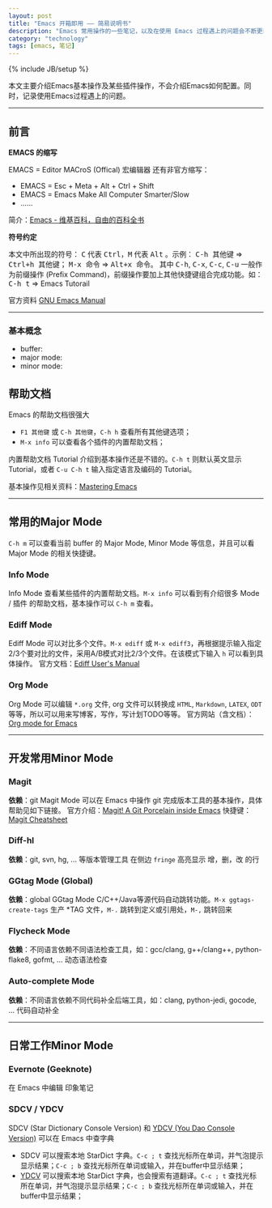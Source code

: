 ```yaml
---
layout: post
title: "Emacs 开箱即用 —— 简易说明书"
description: "Emacs 常用操作的一些笔记，以及在使用 Emacs 过程遇上的问题会不断更新在这里。"
category: "technology"
tags: [emacs, 笔记]
---
```

{% include JB/setup %}

本文主要介绍Emacs基本操作及某些插件操作，不会介绍Emacs如何配置。同时，记录使用Emacs过程遇上的问题。

---

## 前言

**EMACS 的缩写**

EMACS = Editor MACroS (Offical) 宏编辑器
还有非官方缩写：

- EMACS = Esc + Meta + Alt + Ctrl + Shift
- EMACS = Emacs Make All Computer Smarter/Slow
- ......

简介：[Emacs - 维基百科，自由的百科全书](https://zh.wikipedia.org/wiki/Emacs)

**符号约定**

本文中所出现的符号： <kbd>C</kbd> 代表 <kbd>Ctrl</kbd>，<kbd>M</kbd> 代表 <kbd>Alt</kbd> 。示例： <kbd>C-h 其他键</kbd> => <kbd>Ctrl+h 其他键</kbd>； <kbd>M-x 命令</kbd> => <kbd>Alt+x 命令</kbd>。
其中 <kbd>C-h</kbd>, <kbd>C-x</kbd>, <kbd>C-c</kbd>, <kbd>C-u</kbd> 一般作为前缀操作 (Prefix Command)，前缀操作要加上其他快捷键组合完成功能。如： <kbd>C-h t</kbd> => Emacs Tutorail

官方资料 [GNU Emacs Manual](http://www.gnu.org/software/emacs/manual/html_node/emacs/index.html#Top )

---

### 基本概念

- buffer: 
- major mode: 
- minor mode: 

## 帮助文档

Emacs 的帮助文档很强大

+ `F1 其他键` 或 `C-h 其他键`，`C-h h` 查看所有其他键选项；
+ `M-x info` 可以查看各个插件的内置帮助文档；

内置帮助文档 Tutorial 介绍到基本操作还是不错的。`C-h t` 则默认英文显示 Tutorial，或者 `C-u C-h t` 输入指定语言及编码的 Tutorial。

<!-- TODO -->
基本操作见相关资料：[Mastering Emacs](https://www.masteringemacs.org/)

---

## 常用的Major Mode

`C-h m` 可以查看当前 buffer 的 Major Mode, Minor Mode 等信息，并且可以看 Major Mode 的相关快捷键。

### Info Mode

Info Mode 查看某些插件的内置帮助文档。`M-x info` 可以看到有介绍很多 Mode / 插件 的帮助文档，基本操作可以 `C-h m` 查看。

### Ediff Mode

Ediff Mode 可以对比多个文件。`M-x ediff` 或 `M-x ediff3`，再根据提示输入指定2/3个要对比的文件，采用A/B模式对比2/3个文件。在该模式下输入 `h` 可以看到具体操作。
官方文档：[Ediff User's Manual](http://www.chemie.fu-berlin.de/chemnet/use/info/ediff/ediff.html )

### Org Mode

Org Mode 可以编辑 `*.org` 文件, org 文件可以转换成 `HTML`, `Markdown`, `LATEX`, `ODT` 等等，所以可以用来写博客，写作，写计划TODO等等。
官方网站（含文档）：[Org mode for Emacs](http://orgmode.org/)

---

## 开发常用Minor Mode

### Magit

**依赖**：git
Magit Mode 可以在 Emacs 中操作 git 完成版本工具的基本操作，具体帮助见如下链接。
官方介绍：[Magit! A Git Porcelain inside Emacs](http://magit.vc/)
快捷键：[Magit Cheatsheet](http://daemianmack.com/magit-cheatsheet.html)

### Diff-hl

**依赖**：git, svn, hg, ... 等版本管理工具
在侧边 `fringe` 高亮显示 增，删，改 的行

### GGtag Mode (Global)

**依赖**：global
GGtag Mode C/C++/Java等源代码自动跳转功能。`M-x ggtags-create-tags` 生产 *TAG 文件，`M-.` 跳转到定义或引用处，`M-,` 跳转回来

### Flycheck Mode

**依赖**：不同语言依赖不同语法检查工具，如：gcc/clang, g++/clang++, python-flake8, gofmt, ...
动态语法检查

### Auto-complete Mode

**依赖**：不同语言依赖不同代码补全后端工具，如：clang, python-jedi, gocode, ...
代码自动补全

---

## 日常工作Minor Mode

### Evernote (Geeknote)

在 Emacs 中编辑 印象笔记

### SDCV / YDCV

SDCV (Star Dictionary Console Version) 和 [YDCV (You Dao Console Version)](https://github.com/zhenglinj/ydcv-el) 可以在 Emacs 中查字典

- SDCV 可以搜索本地 StarDict 字典。`C-c ; t` 查找光标所在单词，并气泡提示显示结果；`C-c ; b` 查找光标所在单词或输入，并在buffer中显示结果；
- [YDCV](https://github.com/zhenglinj/ydcv-el) 可以搜索本地 StarDict 字典，也会搜索有道翻译。`C-c ; t` 查找光标所在单词，并气泡提示显示结果；`C-c ; b` 查找光标所在单词或输入，并在buffer中显示结果；
